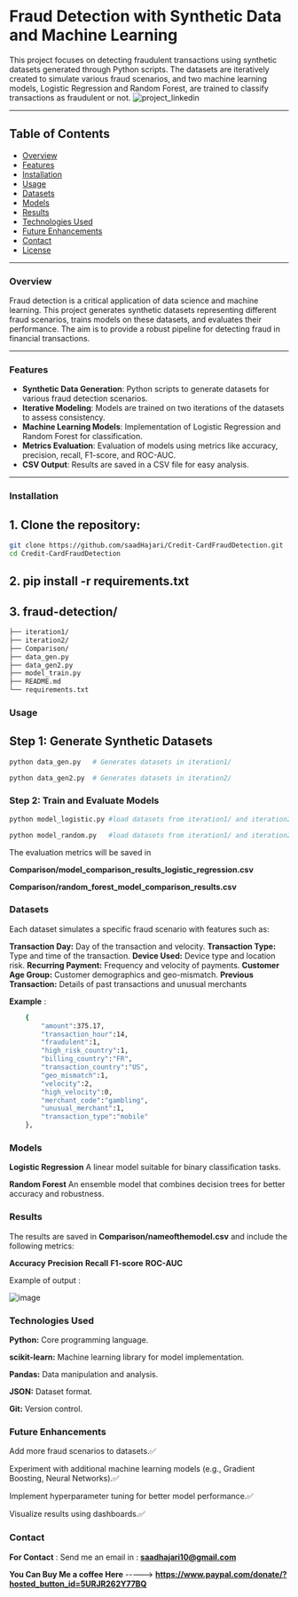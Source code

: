 # Fraud Detection with Synthetic Data and Machine Learning

This project focuses on detecting fraudulent transactions using synthetic datasets generated through Python scripts. The datasets are iteratively created to simulate various fraud scenarios, and two machine learning models, Logistic Regression and Random Forest, are trained to classify transactions as fraudulent or not.
![project_linkedin](https://github.com/user-attachments/assets/638d7f9f-6a6e-43bb-891a-16a8a7025269)

---

## Table of Contents
- [Overview](#overview)
- [Features](#features)
- [Installation](#installation)
- [Usage](#usage)
- [Datasets](#datasets)
- [Models](#models)
- [Results](#results)
- [Technologies Used](#technologies-used)
- [Future Enhancements](#future-enhancements)
- [Contact](#contact)
- [License](#license)

---

### Overview
Fraud detection is a critical application of data science and machine learning. This project generates synthetic datasets representing different fraud scenarios, trains models on these datasets, and evaluates their performance. The aim is to provide a robust pipeline for detecting fraud in financial transactions.

---

### Features
- **Synthetic Data Generation**: Python scripts to generate datasets for various fraud detection scenarios.
- **Iterative Modeling**: Models are trained on two iterations of the datasets to assess consistency.
- **Machine Learning Models**: Implementation of Logistic Regression and Random Forest for classification.
- **Metrics Evaluation**: Evaluation of models using metrics like accuracy, precision, recall, F1-score, and ROC-AUC.
- **CSV Output**: Results are saved in a CSV file for easy analysis.

---

### Installation

## 1. Clone the repository:
   ```bash
   git clone https://github.com/saadHajari/Credit-CardFraudDetection.git
   cd Credit-CardFraudDetection
 ```

## 2. pip install -r requirements.txt

## 3. fraud-detection/
```bash
├── iteration1/
├── iteration2/
├── Comparison/
├── data_gen.py
├── data_gen2.py
├── model_train.py
├── README.md
└── requirements.txt
 ```

### Usage 

## Step 1: Generate Synthetic Datasets

```bash
python data_gen.py   # Generates datasets in iteration1/
 ```
```bash
python data_gen2.py  # Generates datasets in iteration2/
 ```

### Step 2: Train and Evaluate Models

```bash
python model_logistic.py #load datasets from iteration1/ and iteration2/ and train LogisticRegression and test the model
 ```
```bash
python model_random.py   #load datasets from iteration1/ and iteration2/ and train RandomForest and test the model 
 ```

The evaluation metrics will be saved in

**Comparison/model_comparison_results_logistic_regression.csv** 

**Comparison/random_forest_model_comparison_results.csv** 

### Datasets

Each dataset simulates a specific fraud scenario with features such as:

**Transaction Day:** Day of the transaction and velocity.
**Transaction Type:** Type and time of the transaction.
**Device Used:** Device type and location risk.
**Recurring Payment:** Frequency and velocity of payments.
**Customer Age Group:** Customer demographics and geo-mismatch.
**Previous Transaction:** Details of past transactions and unusual merchants

**Example** : 
```bash 
    {
        "amount":375.17,
        "transaction_hour":14,
        "fraudulent":1,
        "high_risk_country":1,
        "billing_country":"FR",
        "transaction_country":"US",
        "geo_mismatch":1,
        "velocity":2,
        "high_velocity":0,
        "merchant_code":"gambling",
        "unusual_merchant":1,
        "transaction_type":"mobile"
    },
```

### Models

**Logistic Regression**
A linear model suitable for binary classification tasks.

**Random Forest**
An ensemble model that combines decision trees for better accuracy and robustness.

### Results

The results are saved in **Comparison/nameofthemodel.csv** and include the following metrics:

**Accuracy**
**Precision**
**Recall**
**F1-score**
**ROC-AUC** 

Example of output : 

![image](https://github.com/user-attachments/assets/ab76ff9a-5e43-49b4-8528-5152d492bcb9)

### Technologies Used

**Python:** Core programming language.

**scikit-learn:** Machine learning library for model implementation.

**Pandas:** Data manipulation and analysis.

**JSON:** Dataset format.

**Git:** Version control.

### Future Enhancements

Add more fraud scenarios to datasets.✅

Experiment with additional machine learning models (e.g., Gradient Boosting, Neural Networks).✅

Implement hyperparameter tuning for better model performance.✅

Visualize results using dashboards.✅

### Contact 

**For Contact** : Send me an email in : **saadhajari10@gmail.com**

**You Can Buy Me a coffee Here** -----> **https://www.paypal.com/donate/?hosted_button_id=5URJR262Y77BQ**
